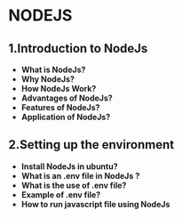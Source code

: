 
# NODEJS
## 1.Introduction to NodeJs
- **What is NodeJs?**
- **Why NodeJs?**
- **How NodeJs Work?**
- **Advantages of NodeJs?**
- **Features of NodeJs?**
- **Application of NodeJs?**
## 2.Setting up the environment
- **Install NodeJs in ubuntu?**
- **What is an .env file in NodeJs ?**
- **What is the use of .env file?**
- **Example of .env file?**
- **How to run javascript file using NodeJs**
